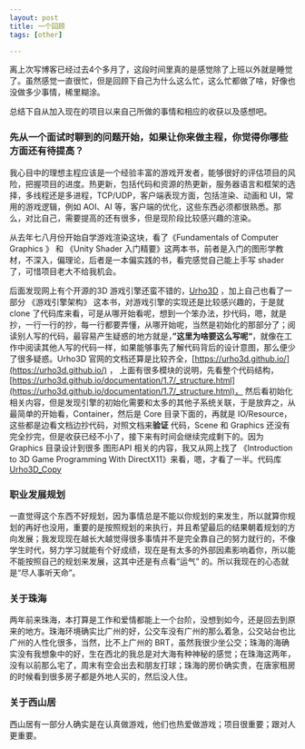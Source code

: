 ```yaml
---
layout: post
title: 一个回顾
tags: [other]

---
```




离上次写博客已经过去4个多月了，这段时间里真的是感觉除了上班以外就是睡觉了。虽然感觉一直很忙，但是回顾下自己为什么这么忙，这么忙都做了啥，好像也没做多少事情，稀里糊涂。

总结下自从加入现在的项目以来自己所做的事情和相应的收获以及感想吧。

### 先从一个面试时聊到的问题开始，如果让你来做主程，你觉得你哪些方面还有待提高？

我心目中的理想主程应该是一个经验丰富的游戏开发者，能够很好的评估项目的风险，把握项目的进度。热更新，包括代码和资源的热更新，服务器语言和框架的选择，多线程还是多进程，TCP/UDP，客户端表现方面，包括渲染、动画和 UI，常用的游戏逻辑，例如 AOI、AI 等，客户端的优化，这些东西必须都很熟悉。那么，对比自己，需要提高的还有很多，但是现阶段比较感兴趣的渲染。

从去年七八月份开始自学游戏渲染这块，看了《Fundamentals of Computer Graphics 》 和 《Unity Shader 入门精要》这两本书，前者是入门的图形学教材，不深入，偏理论，后者是一本偏实践的书，看完感觉自己能上手写 shader 了，可惜项目老大不给我机会。

后面发现网上有个开源的3D 游戏引擎还蛮不错的，[Urho3D](https://github.com/urho3d/Urho3D) ，加上自己也看了一部分 《游戏引擎架构》 这本书，对游戏引擎的实现还是比较感兴趣的，于是就 clone 了代码库来看，可是从哪开始看呢，想到一个笨办法，抄代码，嗯，就是抄，一行一行的抄，每一行都要弄懂，从哪开始呢，当然是初始化的那部分了；阅读别人写的代码，最容易产生疑惑的地方就是，**”这里为啥要这么写呢“**，就像在工作中阅读其他人写的代码一样，如果能够事先了解代码背后的设计意图，那么便少了很多疑惑。Urho3D 官网的文档还算是比较齐全，[https://urho3d.github.io/](https://urho3d.github.io/) ， 上面有很多模块的说明，先看整个代码结构，[https://urho3d.github.io/documentation/1.7/_structure.html](https://urho3d.github.io/documentation/1.7/_structure.html)， 然后看初始化相关内容，但是发现引擎的初始化需要和太多的其他子系统关联，于是放弃之，从最简单的开始看，Container，然后是 Core 目录下面的，再就是 IO/Resource，这些都是边看文档边抄代码，对照文档来**验证** 代码，Scene 和 Graphics 还没有完全抄完，但是收获已经不小了，接下来有时间会继续完成剩下的。因为 Graphics 目录设计到很多 图形API 相关的内容，我又从网上找了 《Introduction to 3D Game Programming With DirectX11》来看，嗯，才看了一半。代码库[Urho3D_Copy](https://github.com/haolly/Urho3DCopy)

### 职业发展规划

一直觉得这个东西不好规划，因为事情总是不能以你规划的来发生，所以就算你规划的再好也没用，重要的是按照规划的来执行，并且希望最后的结果朝着规划的方向发展；我发现现在越长大越觉得很多事情并不是完全靠自己的努力就行的，不像学生时代，努力学习就能有个好成绩，现在是有太多的外部因素影响着你，所以能不能按照自己的规划来发展，这其中还是有点看“运气” 的。所以我现在的心态就是“尽人事听天命”。

### 关于珠海

两年前来珠海，本打算是工作和爱情都能上一个台阶，没想到如今，还是回去到原来的地方。珠海环境确实比广州的好，公交车没有广州的那么着急，公交站台也比广州的人性化很多，当然，比不上广州的 BRT，虽然我很少坐公交；珠海的海确实没有我想象中的好，生在西北的我总是对大海有种神秘的感觉；在珠海这两年，没有以前那么宅了，周末有空会出去和朋友打球；珠海的房价确实贵，在唐家租房的时候看到很多房子都是外地人买的，然后没人住。

### 关于西山居

西山居有一部分人确实是在认真做游戏，他们也热爱做游戏；项目很重要；跟对人更重要。

